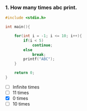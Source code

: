 ### 1. How many times abc print.

```c
#include <stdio.h>

int main(){

    for(int i = -1; i <= 10; i++){
        if(i < 5)
            continue;
        else
            break;
        printf("ABC");
    }

    return 0;
}
```

- [ ] Infinite times
- [ ] 11 times
- [x] 0 times
- [ ] 10 times

